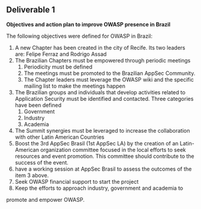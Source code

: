 ## **Deliverable 1**

**Objectives and action plan to improve OWASP presence in Brazil**

The following objectives were defined for OWASP in Brazil:

1.  A new Chapter has been created in the city of Recife. Its two
    leaders are: Felipe Ferraz and Rodrigo Assad
2.  The Brazilian Chapters must be empowered through periodic meetings
    1.  Periodicity must be defined
    2.  The meetings must be promoted to the Brazilian AppSec Community.
    3.  The Chapter leaders must leverage the OWASP wiki and the
        specific mailing list to make the meetings happen
3.  The Brazilian groups and individuals that develop activities related
    to Application Security must be identified and contacted. Three
    categories have been defined
    1.  Government
    2.  Industry
    3.  Academia
4.  The Summit synergies must be leveraged to increase the collaboration
    with other Latin American Countries
5.  Boost the 3rd AppSec Brasil (1st AppSec LA) by the creation of an
    Latin-American organization committee focused in the local efforts
    to seek resources and event promotion. This committee should
    contribute to the success of the event.
6.  have a working session at AppSec Brasil to assess the outcomes of
    the item 3 above.
7.  Seek OWASP financial support to start the project
8.  Keep the efforts to approach industry, government and academia to

promote and empower OWASP.
